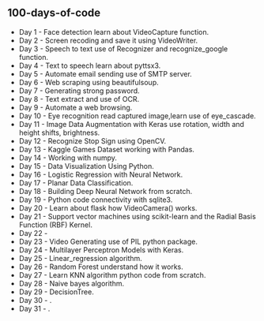 ## 100-days-of-code

* Day 1 - Face detection learn about VideoCapture function.
* Day 2 - Screen recoding and save it using VideoWriter.
* Day 3 - Speech to text use of Recognizer and recognize_google function.
* Day 4 - Text to speech learn about pyttsx3.
* Day 5 - Automate email sending use of SMTP server.
* Day 6 - Web scraping using beautifulsoup.
* Day 7 - Generating strong password.
* Day 8 - Text extract and use of OCR.
* Day 9 - Automate a web browsing.
* Day 10 - Eye recognition read captured image,learn use of eye_cascade.
* Day 11 - Image Data Augmentation with Keras use rotation, width and height shifts, brightness.
* Day 12 - Recognize Stop Sign  using OpenCV.
* Day 13 - Kaggle Games Dataset working with Pandas.
* Day 14 - Working with numpy.
* Day 15 - Data Visualization Using Python.
* Day 16 - Logistic Regression with Neural Network.
* Day 17 - Planar Data Classification.
* Day 18 - Building Deep Neural Network from scratch.
* Day 19 - Python code connectivity with sqlite3.
* Day 20 - Learn about flask how VideoCamera() works.
* Day 21 - Support vector machines using scikit-learn and the Radial Basis Function (RBF) Kernel.
* Day 22 - 
* Day 23 - Video Generating use of PIL python package.
* Day 24 - Multilayer Perceptron Models with Keras.
* Day 25 - Linear_regression algorithm.
* Day 26 - Random Forest understand how it works.
* Day 27 - Learn KNN algorithm python code from scratch.
* Day 28 - Naive bayes algorithm.
* Day 29 - DecisionTree.
* Day 30 - .
* Day 31 - .

